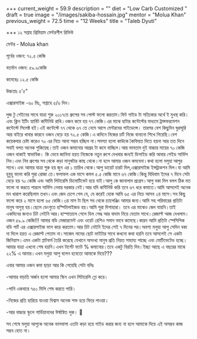 +++
current_weight = 59.9
description = ""
diet = "Low Carb Customized "
draft = true
image = "/images/sakiba-hossain.jpg"
mentor = "Molua Khan"
previous_weight = 72.5
time = "12 Weeks"
title = "Taleb Dyuti"

+++
১২ সপ্তাহ প্রিমিয়াম মেন্টরশীপ রিভিউ

মেন্টর - Molua khan

পূর্বের ওজন: ৭২.৫ কেজি

বতর্মান ওজন: ৫৯.৯কেজি

কমেছেঃ ১২.৫ কেজি

উচ্চতাঃ ৫'৫"

এক্সারসাইজ -৬০ মিঃ, সপ্তাহে ৫/৬ দিন।

লুজ টু গেইনের সাথে যাত্রা শুরু ২০১৭তে গ্রুপের সব পোস্ট ফলো করতাম।ফিট গাইড টা সত্যিকার অর্থে ই মুখস্থ করি।এবং ক্লিন ইটিং হ্যাবিট কন্টিনিউ রাখি।ওজন কমে হয় ৭৭ কেজি।এর মাঝে হাটার কন্টেস্টের মাধ্যমে ট্রান্সফরমেশন কন্টেস্টে সিলেক্ট হই।এই কন্টেস্টে ৭৭ থেকে ৬৭ তে নেমে আসে মেন্টরদের গাইডেন্সে। তারপর বেশ কিছুদিন ঘুরাঘুরি আর বাইরে খাবার কারনে ওজন বেড়ে হয় ৭২.৫ কেজি।এ কদিনে নিজের চার্ট নিজে বানানো শিখে গিয়েছি।বেশ কয়েকবার চেষ্টা করেও ৭০ এর নিচে আনা সম্ভব হচ্ছিল না।সমস্যা হলো কাউকে কৈফিয়ত দিতে হয়না আর তত দিনে সবাই বলত অনেক শুকিয়েছ।তাই ওজন কমানোর আগ্রহ টা কমে যাচ্ছিল।আর ভাবতাম দুই বাচ্চার মায়ের ৭০ কেজি ওজন থাকাই স্বাভাবিক। কি ভেবে জানিনা হয়ত নিজেকে নতুন রুপে দেখবার জন্যই ডিসাইড করি আবার পেইড সার্ভিস নিব।এবং নিব গ্রুপের সব থেকে কড়া মানুষটার কাছ থেকে।না হলে আমার ওজন কমবেনা।কথা হলো মলুয়া আপুর সাথে।এবং আমার যাত্রা শুরু হয় জুন এর ১ তারিখ থেকে।আপু ডায়েট চারট দিল,এক্সারসাইজ ইন্সট্রাকশন দিল।যা আমি হুবুহু ফলো করি পুরা রোজা তে।ফলাফল এক মাসে কমল ৫.৫ কেজি মানে ৬৭ কেজি।কিন্তু বিধিবাম ইদের ৭ দিনে সেটা বেড়ে হয় ৭০ কেজি এবং আমি লিটারেলি ডিমোটিভেট হয়ে যাই।আপু কে জানালাম প্রগ্রেস।আপু বকা দিল বলল ঠিক মত ফলো না করতে পারলে সার্ভিস নেবার দরকার নেই।আর যদি কন্টিনিউ করি তবে ৬৭ ধরে কমাতে।আমি আসলেই অনেক মন খারাপ করেছিলাম তখন।এবং জেদ চেপে গেল যে, যে করেই হোক আমি ৬৫ এর নিচে আসব ২য় মাসে।সব কিছু ফলো করে ২ মাসে হলো ৬৫ কেজি।৩য় মাস টা ছিল সব থেকে চ্যালেঞ্জিং আমার জন্য।আমি সহ পরিবারের প্রতিটা মানুষ অসুস্থ হয়।ছেলে ডেংগুতে হস্পিটালাইজড হয়।আমি পুরা দিশাহারা। তবে এর মাঝেও জেদ যায়নি।তাই একদিনের জন্যও চিট নেইনি আর।হাস্পাতালে গেলে ডিম সেদ্ধ আর বাদাম নিয়ে যেতাম সাথে।রেজাল্ট আজ দেখলাম।ওজন ৫৯.৯ কেজি!!! আমার বডি মেজারমেন্ট এবং ওয়েট রেশিও সমান ভাবে কমেছে।কারন আমি প্রতিটা স্পেসিপিক বডি পার্ট এর এক্সারসাইজ ভাগ করে করতাম।আর চিট নেইনি ইদের সেই ৭ দিনের পর।অবশ্য মলুয়া আপু সেদিন বকা না দিলে হয়ত এ রেজাল্ট পেতাম না।সাজেদ নামের ছোট ভাইটার সাথে কখনো কথা হয়নি তবে আসলেই সে একটা জিনিয়াস।এমন একটা প্লাটফর্ম তৈরি করেছে যেখানে অসংখ্য মানুষ প্রতি নিয়ত সাহায্য পাচ্ছে এবং মোটিভেটেড হচ্ছে।আমার যাত্রা এখনো শেষ হয়নি।এখন টার্গেট ফ্যাট % কমানোর।তবে একটু বিরতি দিব।ইচ্ছা আছে এ বছরের মাঝে ২২% এ আনার।এখন মলুয়া আপু বলেন হবেতো আমাকে দিয়ে???

এবার আমার ওজন কমা ছাড়া আর কি পেয়েছি সেটা বলিঃ

\-আমার বাড়তি অর্জন হলো আমার স্কিন এখন লিটারেলি গ্লো করে।

\-পানি একবারে ৭৫০ মিলি শেষ করতে পারি।

\-নিজের প্রতি হারিয়ে যাওয়া বিশ্বাস অনেক শক্ত হয়ে ফিরে পাওয়া।

\-আর বাচ্চার স্কুলে গার্ডিয়ানদের ঈর্ষান্বিত লুক। 🤭

সব শেষে মলুয়া আপুকে অনেক ভালবাসা এতটা কড়া হয়ে গাইড করার জন্য না হলে আমাকে দিয়ে এই অসম্ভব কাজ সম্ভব হোত না।